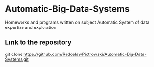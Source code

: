 # Automatic-Big-Data-Systems
Homeworks and programs written on subject Automatic System of data expertise and exploration

## Link to the repository 
git clone https://github.com/RadoslawPiotrowski/Automatic-Big-Data-Systems.git
